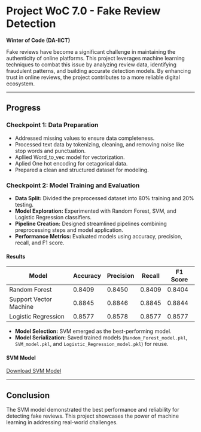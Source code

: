 # **Project WoC 7.0 - Fake Review Detection**  
**Winter of Code (DA-IICT)**  

Fake reviews have become a significant challenge in maintaining the authenticity of online platforms. This project leverages machine learning techniques to combat this issue by analyzing review data, identifying fraudulent patterns, and building accurate detection models. By enhancing trust in online reviews, the project contributes to a more reliable digital ecosystem.  

---

## **Progress**  

### **Checkpoint 1: Data Preparation**  
- Addressed missing values to ensure data completeness.  
- Processed text data by tokenizing, cleaning, and removing noise like stop words and punctuation.
- Apllied Word_to_vec model for vectorization.
- Aplied One hot encoding for cetagorical data. 
- Prepared a clean and structured dataset for modeling.  

### **Checkpoint 2: Model Training and Evaluation**  
- **Data Split:** Divided the preprocessed dataset into 80% training and 20% testing.  
- **Model Exploration:** Experimented with Random Forest, SVM, and Logistic Regression classifiers.  
- **Pipeline Creation:** Designed streamlined pipelines combining preprocessing steps and model application.  
- **Performance Metrics:** Evaluated models using accuracy, precision, recall, and F1 score.  

#### **Results**  
| **Model**               | **Accuracy** | **Precision** | **Recall** | **F1 Score** |  
|--------------------------|--------------|---------------|------------|--------------|  
| Random Forest            | 0.8409       | 0.8450        | 0.8409     | 0.8404       |  
| Support Vector Machine   | 0.8845       | 0.8846        | 0.8845     | 0.8844       |  
| Logistic Regression      | 0.8577       | 0.8578        | 0.8577     | 0.8577       |  

- **Model Selection:** SVM emerged as the best-performing model.  
- **Model Serialization:** Saved trained models (`Random_Forest_model.pkl`, `SVM_model.pkl`, and `Logistic_Regression_model.pkl`) for reuse.  

#### **SVM Model**  
[Download SVM Model](https://drive.google.com/file/d/1Ag5Mu9cIZ6UvugAEaRq4qClc3Q_prL89/view?usp=sharing)  

---

## **Conclusion**  
The SVM model demonstrated the best performance and reliability for detecting fake reviews. This project showcases the power of machine learning in addressing real-world challenges.  
